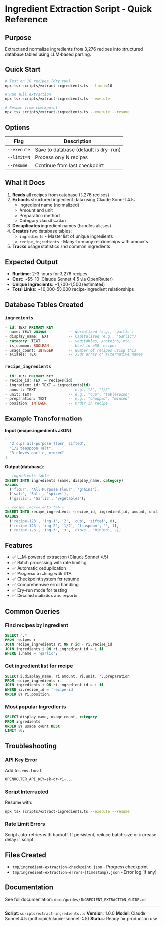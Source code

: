 # Ingredient Extraction Script - Quick Reference

## Purpose
Extract and normalize ingredients from 3,276 recipes into structured database tables using LLM-based parsing.

## Quick Start

```bash
# Test on 10 recipes (dry run)
npx tsx scripts/extract-ingredients.ts --limit=10

# Run full extraction
npx tsx scripts/extract-ingredients.ts --execute

# Resume from checkpoint
npx tsx scripts/extract-ingredients.ts --execute --resume
```

## Options

| Flag | Description |
|------|-------------|
| `--execute` | Save to database (default is dry-run) |
| `--limit=N` | Process only N recipes |
| `--resume` | Continue from last checkpoint |

## What It Does

1. **Reads** all recipes from database (3,276 recipes)
2. **Extracts** structured ingredient data using Claude Sonnet 4.5:
   - Ingredient name (normalized)
   - Amount and unit
   - Preparation method
   - Category classification
3. **Deduplicates** ingredient names (handles aliases)
4. **Creates** two database tables:
   - `ingredients` - Master list of unique ingredients
   - `recipe_ingredients` - Many-to-many relationships with amounts
5. **Tracks** usage statistics and common ingredients

## Expected Output

- **Runtime**: 2-3 hours for 3,276 recipes
- **Cost**: ~$5-10 (Claude Sonnet 4.5 via OpenRouter)
- **Unique Ingredients**: ~1,200-1,500 (estimated)
- **Total Links**: ~40,000-50,000 recipe-ingredient relationships

## Database Tables Created

### `ingredients`
```sql
- id: TEXT PRIMARY KEY
- name: TEXT UNIQUE          -- Normalized (e.g., "garlic")
- display_name: TEXT         -- Capitalized (e.g., "Garlic")
- category: TEXT             -- vegetables, proteins, etc.
- is_common: BOOLEAN         -- Used in >50 recipes
- usage_count: INTEGER       -- Number of recipes using this
- aliases: TEXT              -- JSON array of alternative names
```

### `recipe_ingredients`
```sql
- id: TEXT PRIMARY KEY
- recipe_id: TEXT → recipes(id)
- ingredient_id: TEXT → ingredients(id)
- amount: TEXT               -- e.g., "2", "1/2"
- unit: TEXT                 -- e.g., "cup", "tablespoon"
- preparation: TEXT          -- e.g., "chopped", "minced"
- position: INTEGER          -- Order in recipe
```

## Example Transformation

**Input (recipe.ingredients JSON)**:
```json
[
  "2 cups all-purpose flour, sifted",
  "1/2 teaspoon salt",
  "3 cloves garlic, minced"
]
```

**Output (database)**:
```sql
-- ingredients table
INSERT INTO ingredients (name, display_name, category)
VALUES
  ('flour', 'All-Purpose Flour', 'grains'),
  ('salt', 'Salt', 'spices'),
  ('garlic', 'Garlic', 'vegetables');

-- recipe_ingredients table
INSERT INTO recipe_ingredients (recipe_id, ingredient_id, amount, unit, preparation, position)
VALUES
  ('recipe-123', 'ing-1', '2', 'cup', 'sifted', 0),
  ('recipe-123', 'ing-2', '1/2', 'teaspoon', '', 1),
  ('recipe-123', 'ing-3', '3', 'clove', 'minced', 2);
```

## Features

- ✅ LLM-powered extraction (Claude Sonnet 4.5)
- ✅ Batch processing with rate limiting
- ✅ Automatic deduplication
- ✅ Progress tracking with ETA
- ✅ Checkpoint system for resume
- ✅ Comprehensive error handling
- ✅ Dry-run mode for testing
- ✅ Detailed statistics and reports

## Common Queries

### Find recipes by ingredient
```sql
SELECT r.*
FROM recipes r
JOIN recipe_ingredients ri ON r.id = ri.recipe_id
JOIN ingredients i ON ri.ingredient_id = i.id
WHERE i.name = 'garlic';
```

### Get ingredient list for recipe
```sql
SELECT i.display_name, ri.amount, ri.unit, ri.preparation
FROM recipe_ingredients ri
JOIN ingredients i ON ri.ingredient_id = i.id
WHERE ri.recipe_id = 'recipe-id'
ORDER BY ri.position;
```

### Most popular ingredients
```sql
SELECT display_name, usage_count, category
FROM ingredients
ORDER BY usage_count DESC
LIMIT 20;
```

## Troubleshooting

### API Key Error
Add to `.env.local`:
```env
OPENROUTER_API_KEY=sk-or-v1-...
```

### Script Interrupted
Resume with:
```bash
npx tsx scripts/extract-ingredients.ts --execute --resume
```

### Rate Limit Errors
Script auto-retries with backoff. If persistent, reduce batch size or increase delay in script.

## Files Created

- `tmp/ingredient-extraction-checkpoint.json` - Progress checkpoint
- `tmp/ingredient-extraction-errors-{timestamp}.json` - Error log (if any)

## Documentation

See full documentation: `docs/guides/INGREDIENT_EXTRACTION_GUIDE.md`

---

**Script**: `scripts/extract-ingredients.ts`
**Version**: 1.0.0
**Model**: Claude Sonnet 4.5 (anthropic/claude-sonnet-4.5)
**Status**: Ready for production use
